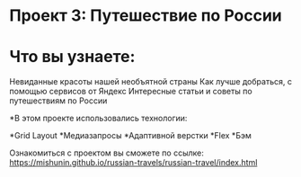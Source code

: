 # Проект 3: Путешествие по России
# Что вы узнаете:
 Невиданные красоты нашей необъятной страны
Как лучше добраться, с помощью сервисов от Яндекс 
 Интересные статьи и советы по путешествиям по России

 *В этом проекте использовались технологии:

*Grid Layout
*Медиазапросы
*Адаптивной верстки
*Flex
*Бэм

Ознакомиться с проектом вы сможете по ссылке:
https://mishunin.github.io/russian-travels/russian-travel/index.html
